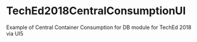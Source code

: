 # TechEd2018CentralConsumptionUI
Example of Central Container Consumption for DB module for TechEd 2018 via UI5
